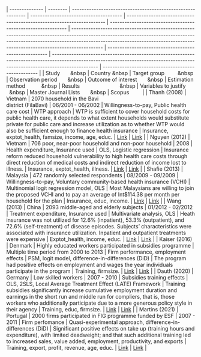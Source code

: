 
| -------------- | -------- | ----------------------------------------------------------- | -------------------------------------- | --------------------------------------------------------------------- | ------------------------------------------------------------ | ------------------------------------------------------------------------------------------------------------------------------------------------------------------------------------------------------------------------------------------------------- | ----------------------------------------------------- | ------------------------------------------------------------------------------------------------------------------------------------------------------------------------------- | --------------------------------------------------- |
| Study &nbsp; &nbsp; &nbsp; &nbsp    | Country &nbsp  | Target group &nbsp; &nbsp; &nbsp; &nbsp; &nbsp | Observation period &nbsp; &nbsp; &nbsp; &nbsp | Outcome of interest &nbsp; &nbsp; &nbsp; &nbsp  | Estimation method &nbsp; &nbsp; &nbsp; &nbsp; &nbsp; &nbsp | Results &nbsp; &nbsp; &nbsp; &nbsp; &nbsp; &nbsp; &nbsp; &nbsp; &nbsp; &nbsp; &nbsp; &nbsp; &nbsp; &nbsp   | Variables to justify  &nbsp; &nbsp; &nbsp; &nbsp; &nbsp | Master Journal Lists &nbsp; &nbsp; &nbsp; &nbsp  | Scopus &nbsp; &nbsp; &nbsp; &nbsp;  |
| Thanh (2008)   | Vietnam  | 2070 household in the Bavi<br>district (FilaBavi)           | 06/2001 - 06/2002                      | Willingness-to-pay, Public health care cost                           | WTP approach                                                 | WTP is sufficient to cover household costs for public health care, it depends to what extent households would substitute private for public care and increase utilization as to whether WTP would also be sufficient enough to finance health insurance | Insurance, exptot_health, famsize, income, age, educ. | [Link](https://mjl.clarivate.com/search-results?issn=1478-7547&hide_exact_match_fl=true&utm_source=mjl&utm_medium=share-by-link&utm_campaign=search-results-share-this-journal) | [Link](https://www.scopus.com/sourceid/12788)       |
| Nguyen (2012)  | Vietnam  | 706 poor, near-poor household and non-poor household        | 2008                                   | Health expenditure, Insurance used                                    | OLS, Logistic regression                                     | Insurance reform reduced household vulnerability to high health care costs through direct reduction of medical costs and indirect reduction of income lost to illness.                                                                                  | Insurance, exptot_health, illness.                    | [Link](https://mjl.clarivate.com/search-results?issn=0090-0036&hide_exact_match_fl=true&utm_source=mjl&utm_medium=share-by-link&utm_campaign=search-results-share-this-journal) | [Link](https://www.scopus.com/sourceid/19561)       |
| Shafie (2013)  | Malaysia | 472 randomly selected respondents                           | 08/2009 - 09/2009                      | Willingness-to-pay, Voluntary community-based health insurance (VCHI) | Multinomial logit regression model, OLS                      | Most Malaysians are willing to join the proposed VCHI and to pay an average of Int$114.38 per month per household for the plan                                                                                                                          | Insurance, educ, income.                              | [Link](https://mjl.clarivate.com/search-results?issn=0277-9536&hide_exact_match_fl=true&utm_source=mjl&utm_medium=share-by-link&utm_campaign=search-results-share-this-journal) | [Link](https://www.scopus.com/sourceid/18983)       |
| Wang (2013)    | China    | 2093 middle-aged and elderly subjects                       | 01/2012 - 02/2012                      | Treatment expenditure, Insurance used                                 | Multivariate analysis, OLS                                   | Heath insurance was not utilized for 12.6% (inpatient), 53.3% (outpatient), and 72.6% (self-treatment) of disease episodes. Subjects’ characteristics were associated with insurance utilization. Inpatient and outpatient treatments were expensive    | Exptot_health, income, educ.                          | [Link](https://mjl.clarivate.com/search-results?issn=1932-6203&hide_exact_match_fl=true&utm_source=mjl&utm_medium=share-by-link&utm_campaign=search-results-share-this-journal) | [Link](https://www.scopus.com/sourceid/10600153309) |
| Kaiser (2016)  | Denmark  | Highly educated workers participated in subsidies programme | Multiple time period from 2000 to 2013 | Firm performance, employment effects                                  | PSM, logit model, difference-in-differences (DiD)            | The program had positive effects on employment and wages the year individuals participate in the program                                                                                                                                                | Training, firmsize.                                   | [Link](https://mjl.clarivate.com/search-results?issn=2193-9004&hide_exact_match_fl=true&utm_source=mjl&utm_medium=share-by-link&utm_campaign=search-results-share-this-journal) | [Link](https://www.scopus.com/sourceid/21100775627) |
| Dauth (2020)   | Germany  | Low skilled workers                                         | 2007 - 2010                            | Subsidies training effects                                            | OLS, 2SLS, Local Average Treatment Effect (LATE) Framework   | Training subsidies significantly increase cumulative employment duration and earnings in the short run and middle run for compliers, that is, those workers who additionally participate due to a more generous policy style in their agency            | Training, educ, firmsize.                             | [Link](https://mjl.clarivate.com/search-results?issn=0019-7939&hide_exact_match_fl=true&utm_source=mjl&utm_medium=share-by-link&utm_campaign=search-results-share-this-journal) | [Link](https://www.scopus.com/sourceid/19680)       |
| Martins (2021) | Portugal | 2000 firms participated in FIG programme funded by ESF      | 2007 - 2011                            | Firm perfomance                                                       | Quasi-experimental approach, difference-in-differences (DiD) | Significant positive effects on take up (training hours and expenditure), with limited deadweight; and that such additional training led to increased sales, value added, employment, productivity, and exports                                         | Training, export, profit, revenue, age, educ.         | [Link](https://mjl.clarivate.com/search-results?issn=2193-9004&hide_exact_match_fl=true&utm_source=mjl&utm_medium=share-by-link&utm_campaign=search-results-share-this-journal) | [Link](https://www.scopus.com/sourceid/21100775627) |
